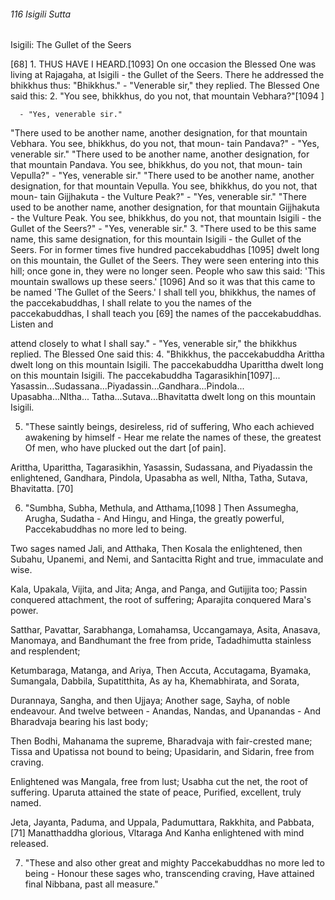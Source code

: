 ###### 116 Isigili Sutta

 Isigili: The Gullet of the Seers

[68] 1. THUS HAVE I HEARD.[1093] On one occasion the Blessed One
was living at Rajagaha, at Isigili - the Gullet of the Seers. There
he addressed the bhikkhus thus: "Bhikkhus." - "Venerable sir,"
they replied. The Blessed One said this:
2. "You see, bhikkhus, do you not, that mountain Vebhara?"[1094 ]

      - "Yes, venerable sir."
"There used to be another name, another designation, for that
mountain Vebhara. You see, bhikkhus, do you not, that moun-
tain Pandava?" - "Yes, venerable sir."
"There used to be another name, another designation, for that
mountain Pandava. You see, bhikkhus, do you not, that moun-
tain Vepulla?" - "Yes, venerable sir."
"There used to be another name, another designation, for that
mountain Vepulla. You see, bhikkhus, do you not, that moun-
tain Gijjhakuta - the Vulture Peak?" - "Yes, venerable sir."
"There used to be another name, another designation, for that
mountain Gijjhakuta - the Vulture Peak. You see, bhikkhus, do
you not, that mountain Isigili - the Gullet of the Seers?" - "Yes,
venerable sir."
3. "There used to be this same name, this same designation,
for this mountain Isigili - the Gullet of the Seers. For in former
times five hundred paccekabuddhas [1095] dwelt long on this
mountain, the Gullet of the Seers. They were seen entering into
this hill; once gone in, they were no longer seen. People who
saw this said: 'This mountain swallows up these seers.' [1096] And
so it was that this came to be named 'The Gullet of the Seers.' I
shall tell you, bhikkhus, the names of the paccekabuddhas, I
shall relate to you the names of the paccekabuddhas, I shall
teach you [69] the names of the paccekabuddhas. Listen and

attend closely to what I shall say." - "Yes, venerable sir," the
bhikkhus replied. The Blessed One said this:
4. "Bhikkhus, the paccekabuddha Arittha dwelt long on this
mountain Isigili. The paccekabuddha Uparittha dwelt long on
this mountain Isigili. The paccekabuddha Tagarasikhin[1097]...
Yasassin...Sudassana...Piyadassin...Gandhara...Pindola...
Upasabha...Nltha... Tatha...Sutava...Bhavitatta dwelt long on
this mountain Isigili.

5. "These saintly beings, desireless, rid of suffering,
Who each achieved awakening by himself -
Hear me relate the names of these, the greatest
Of men, who have plucked out the dart [of pain].

Arittha, Uparittha, Tagarasikhin, Yasassin,
Sudassana, and Piyadassin the enlightened,
Gandhara, Pindola, Upasabha as well,
Nltha, Tatha, Sutava, Bhavitatta. [70]

6. "Sumbha, Subha, Methula, and Atthama,[1098 ]
Then Assumegha, Arugha, Sudatha -
And Hingu, and Hinga, the greatly powerful,
Paccekabuddhas no more led to being.

Two sages named Jali, and Atthaka,
Then Kosala the enlightened, then Subahu,
Upanemi, and Nemi, and Santacitta
Right and true, immaculate and wise.

Kala, Upakala, Vijita, and Jita;
Anga, and Panga, and Gutijjita too;
Passin conquered attachment, the root of suffering;
Aparajita conquered Mara's power.

Satthar, Pavattar, Sarabhanga, Lomahamsa,
Uccangamaya, Asita, Anasava,
Manomaya, and Bandhumant the free from pride,
Tadadhimutta stainless and resplendent;

Ketumbaraga, Matanga, and Ariya,
Then Accuta, Accutagama, Byamaka,
Sumangala, Dabbila, Supatitthita,
As ay ha, Khemabhirata, and Sorata,

Durannaya, Sangha, and then Ujjaya;
Another sage, Sayha, of noble endeavour.
And twelve between - Anandas, Nandas, and Upanandas -
And Bharadvaja bearing his last body;

Then Bodhi, Mahanama the supreme,
Bharadvaja with fair-crested mane;
Tissa and Upatissa not bound to being;
Upasidarin, and Sidarin, free from craving.

Enlightened was Mangala, free from lust;
Usabha cut the net, the root of suffering.
Uparuta attained the state of peace,
Purified, excellent, truly named.

Jeta, Jayanta, Paduma, and Uppala,
Padumuttara, Rakkhita, and Pabbata, [71]
Manatthaddha glorious, Vltaraga
And Kanha enlightened with mind released.

7. "These and also other great and mighty
Paccekabuddhas no more led to being -
Honour these sages who, transcending craving,
Have attained final Nibbana, past all measure."
